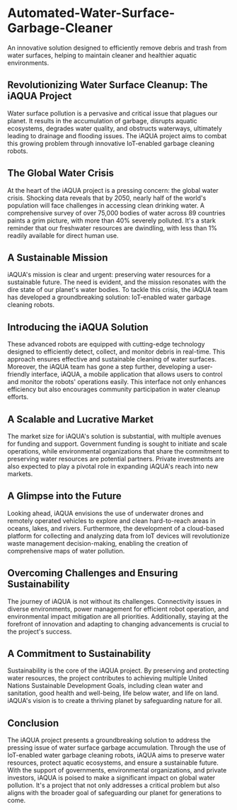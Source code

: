 # Automated-Water-Surface-Garbage-Cleaner
An innovative solution designed to efficiently remove debris and trash from water surfaces, helping to maintain cleaner and healthier aquatic environments.

## Revolutionizing Water Surface Cleanup: The iAQUA Project

Water surface pollution is a pervasive and critical issue that plagues our planet. It results in the accumulation of garbage, disrupts aquatic ecosystems, degrades water quality, and obstructs waterways, ultimately leading to drainage and flooding issues. The iAQUA project aims to combat this growing problem through innovative IoT-enabled garbage cleaning robots.

## The Global Water Crisis

At the heart of the iAQUA project is a pressing concern: the global water crisis. Shocking data reveals that by 2050, nearly half of the world's population will face challenges in accessing clean drinking water. A comprehensive survey of over 75,000 bodies of water across 89 countries paints a grim picture, with more than 40% severely polluted. It's a stark reminder that our freshwater resources are dwindling, with less than 1% readily available for direct human use.

## A Sustainable Mission

iAQUA's mission is clear and urgent: preserving water resources for a sustainable future. The need is evident, and the mission resonates with the dire state of our planet's water bodies. To tackle this crisis, the iAQUA team has developed a groundbreaking solution: IoT-enabled water garbage cleaning robots.

## Introducing the iAQUA Solution

These advanced robots are equipped with cutting-edge technology designed to efficiently detect, collect, and monitor debris in real-time. This approach ensures effective and sustainable cleaning of water surfaces. Moreover, the iAQUA team has gone a step further, developing a user-friendly interface, iAQUA, a mobile application that allows users to control and monitor the robots' operations easily. This interface not only enhances efficiency but also encourages community participation in water cleanup efforts.

## A Scalable and Lucrative Market

The market size for iAQUA's solution is substantial, with multiple avenues for funding and support. Government funding is sought to initiate and scale operations, while environmental organizations that share the commitment to preserving water resources are potential partners. Private investments are also expected to play a pivotal role in expanding iAQUA's reach into new markets.

## A Glimpse into the Future

Looking ahead, iAQUA envisions the use of underwater drones and remotely operated vehicles to explore and clean hard-to-reach areas in oceans, lakes, and rivers. Furthermore, the development of a cloud-based platform for collecting and analyzing data from IoT devices will revolutionize waste management decision-making, enabling the creation of comprehensive maps of water pollution.

## Overcoming Challenges and Ensuring Sustainability

The journey of iAQUA is not without its challenges. Connectivity issues in diverse environments, power management for efficient robot operation, and environmental impact mitigation are all priorities. Additionally, staying at the forefront of innovation and adapting to changing advancements is crucial to the project's success.

## A Commitment to Sustainability

Sustainability is the core of the iAQUA project. By preserving and protecting water resources, the project contributes to achieving multiple United Nations Sustainable Development Goals, including clean water and sanitation, good health and well-being, life below water, and life on land. iAQUA's vision is to create a thriving planet by safeguarding nature for all.

## Conclusion

The iAQUA project presents a groundbreaking solution to address the pressing issue of water surface garbage accumulation. Through the use of IoT-enabled water garbage cleaning robots, iAQUA aims to preserve water resources, protect aquatic ecosystems, and ensure a sustainable future. With the support of governments, environmental organizations, and private investors, iAQUA is poised to make a significant impact on global water pollution. It's a project that not only addresses a critical problem but also aligns with the broader goal of safeguarding our planet for generations to come.
